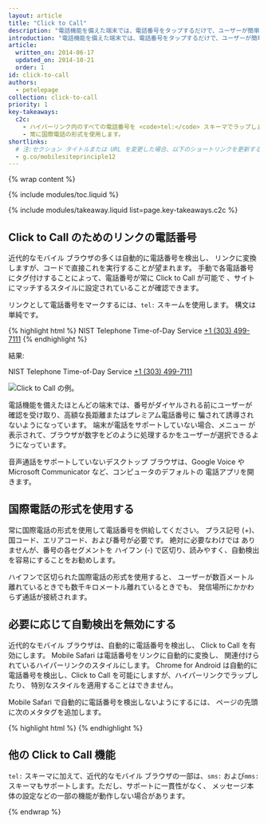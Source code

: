 ```yaml
---
layout: article
title: "Click to Call"
description: "電話機能を備えた端末では、電話番号をタップするだけで、ユーザーが簡単にあなたと直接 接続できるようになります。これは一般的に Click to Call 機能と 呼ばれます。"
introduction: "電話機能を備えた端末では、電話番号をタップするだけで、ユーザーが簡単にあなたと直接 接続できるようになります。これは一般的に Click to Call 機能と 呼ばれます。"
article:
  written_on: 2014-06-17
  updated_on: 2014-10-21
  order: 1
id: click-to-call
authors:
  - petelepage
collection: click-to-call
priority: 1
key-takeaways:
  c2c: 
    - ハイパーリンク内のすべての電話番号を <code>tel:</code> スキーマでラップします。
    - 常に国際電話の形式を使用します。
shortlinks: 
  # 注:セクション タイトルまたは URL を変更した場合、以下のショートリンクを更新する必要があります
  - g.co/mobilesiteprinciple12
---
```


{% wrap content %}
<style type="text/css">
  img.center {
    display: block;
    margin-left: auto;
    margin-right: auto;
  }
</style>

{% include modules/toc.liquid %}

{% include modules/takeaway.liquid list=page.key-takeaways.c2c %}

## Click to Call のためのリンクの電話番号

近代的なモバイル ブラウザの多くは自動的に電話番号を検出し、
リンクに変換しますが、コードで直接これを実行することが望まれます。
手動で各電話番号にタグ付けすることによって、電話番号が常に Click to Call が可能で
、サイトにマッチするスタイルに設定されていることが確認できます。

リンクとして電話番号をマークするには、`tel:` スキームを使用します。  構文は
単純です。

{% highlight html %}
NIST Telephone Time-of-Day Service <a href="tel:+1-303-499-7111">+1 (303) 499-7111</a>
{% endhighlight %}

結果:

NIST Telephone Time-of-Day Service <a href="tel:+1-303-499-7111">+1 (303) 499-7111</a>

<img src="images/click-to-call_framed.jpg" class="center" alt="Click to Call の例。">

電話機能を備えたほとんどの端末では、番号がダイヤルされる前にユーザーが
確認を受け取り、高額な長距離またはプレミアム電話番号に
騙されて誘導されないようになっています。 
端末が電話をサポートしていない場合、メニュー
が表示されて、ブラウザが数字をどのように処理するかをユーザーが選択できるようになっています。

音声通話をサポートしていないデスクトップ ブラウザは、Google Voice や Microsoft
Communicator など、コンピュータのデフォルトの
電話アプリを開きます。

## 国際電話の形式を使用する

常に国際電話の形式を使用して電話番号を供給してください。 
プラス記号 (+)、国コード、エリアコード、および番号が必要です。  絶対に必要なわけでは
ありませんが、番号の各セグメントを
ハイフン (-) で区切り、読みやすく、自動検出を容易にすることをお勧めします。

ハイフンで区切られた国際電話の形式を使用すると、
ユーザーが数百メートル離れているときでも数千キロメートル離れているときでも、
発信場所にかかわらず通話が接続されます。

## 必要に応じて自動検出を無効にする

近代的なモバイル ブラウザは、自動的に電話番号を検出し、
Click to Call を有効にします。  Mobile Safari は電話番号をリンクに自動的に変換し、
関連付けられているハイパーリンクのスタイルにします。  Chrome for Android は自動的に
電話番号を検出し、Click to Call を可能にしますが、ハイパーリンクでラップしたり、
特別なスタイルを適用することはできません。

Mobile Safari で自動的に電話番号を検出しないようにするには、
ページの先頭に次のメタタグを追加します。

{% highlight html %}
<meta name="format-detection" content="telephone=no">
{% endhighlight %}

## 他の Click to Call 機能

`tel:` スキーマに加えて、近代的なモバイル ブラウザの一部は、`sms:`
および`mms:` スキーマもサポートします。ただし、サポートに一貫性がなく、
メッセージ本体の設定などの一部の機能が動作しない場合があります。  

{% endwrap %}
